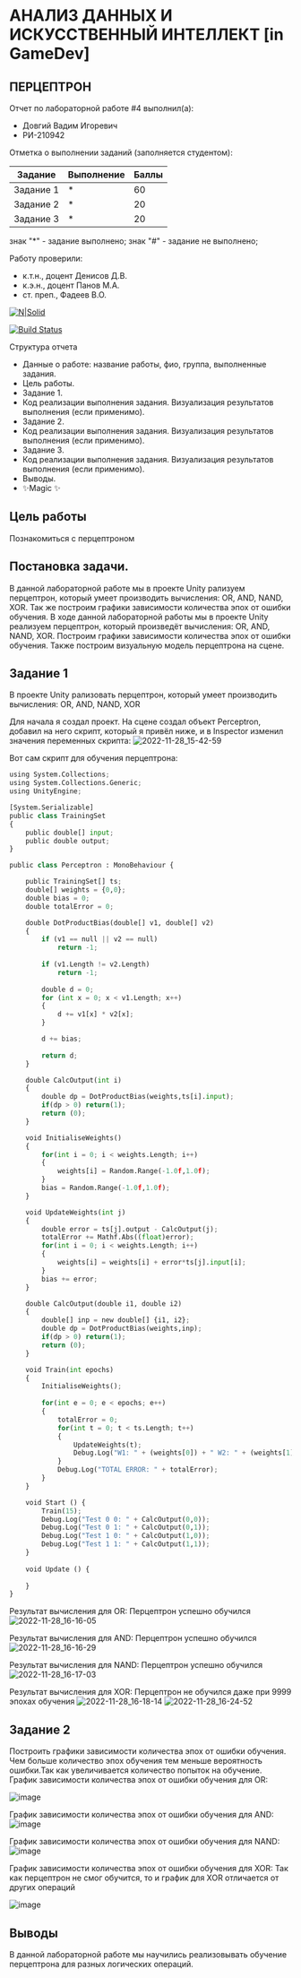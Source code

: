 # АНАЛИЗ ДАННЫХ И ИСКУССТВЕННЫЙ ИНТЕЛЛЕКТ [in GameDev]
## ПЕРЦЕПТРОН
Отчет по лабораторной работе #4 выполнил(а):
- Довгий Вадим Игоревич
- РИ-210942

Отметка о выполнении заданий (заполняется студентом):

| Задание | Выполнение | Баллы |
| ------ | ------ | ------ |
| Задание 1 | * | 60 |
| Задание 2 | * | 20 |
| Задание 3 | * | 20 |

знак "*" - задание выполнено; знак "#" - задание не выполнено;

Работу проверили:
- к.т.н., доцент Денисов Д.В.
- к.э.н., доцент Панов М.А.
- ст. преп., Фадеев В.О.

[![N|Solid](https://cldup.com/dTxpPi9lDf.thumb.png)](https://nodesource.com/products/nsolid)

[![Build Status](https://travis-ci.org/joemccann/dillinger.svg?branch=master)](https://travis-ci.org/joemccann/dillinger)

Структура отчета

- Данные о работе: название работы, фио, группа, выполненные задания.
- Цель работы.
- Задание 1.
- Код реализации выполнения задания. Визуализация результатов выполнения (если применимо).
- Задание 2.
- Код реализации выполнения задания. Визуализация результатов выполнения (если применимо).
- Задание 3.
- Код реализации выполнения задания. Визуализация результатов выполнения (если применимо).
- Выводы.
- ✨Magic ✨

## Цель работы
Познакомиться с перцептроном
## Постановка задачи.
В данной лабораторной работе мы в проекте Unity рализуем перцептрон, который умеет производить вычисления: OR, AND, NAND, XOR. Так же построим графики зависимости количества эпох от ошибки обучения. 
В ходе данной лабораторной работы мы в проекте Unity реализуем перцептрон, который произведёт вычисления: OR, AND, NAND, XOR. Построим графики зависимости количества эпох от ошибки обучения. Также построим визуальную модель перцептрона на сцене.

## Задание 1
В проекте Unity рализовать перцептрон, который умеет производить вычисления: OR, AND, NAND, XOR

Для начала я создал проект. На сцене создал объект Perceptron, добавил на него скрипт, который я привёл ниже, и в Inspector изменил значения переменных скрипта:
![2022-11-28_15-42-59](https://user-images.githubusercontent.com/45125347/204310495-011297cd-8652-4122-883f-c9f5af32355e.png)

Вот сам скрипт для обучения перцептрона:
```py
using System.Collections;
using System.Collections.Generic;
using UnityEngine;

[System.Serializable]
public class TrainingSet
{
	public double[] input;
	public double output;
}

public class Perceptron : MonoBehaviour {

	public TrainingSet[] ts;
	double[] weights = {0,0};
	double bias = 0;
	double totalError = 0;

	double DotProductBias(double[] v1, double[] v2) 
	{
		if (v1 == null || v2 == null)
			return -1;
	 
		if (v1.Length != v2.Length)
			return -1;
	 
		double d = 0;
		for (int x = 0; x < v1.Length; x++)
		{
			d += v1[x] * v2[x];
		}

		d += bias;
	 
		return d;
	}

	double CalcOutput(int i)
	{
		double dp = DotProductBias(weights,ts[i].input);
		if(dp > 0) return(1);
		return (0);
	}

	void InitialiseWeights()
	{
		for(int i = 0; i < weights.Length; i++)
		{
			weights[i] = Random.Range(-1.0f,1.0f);
		}
		bias = Random.Range(-1.0f,1.0f);
	}

	void UpdateWeights(int j)
	{
		double error = ts[j].output - CalcOutput(j);
		totalError += Mathf.Abs((float)error);
		for(int i = 0; i < weights.Length; i++)
		{			
			weights[i] = weights[i] + error*ts[j].input[i]; 
		}
		bias += error;
	}

	double CalcOutput(double i1, double i2)
	{
		double[] inp = new double[] {i1, i2};
		double dp = DotProductBias(weights,inp);
		if(dp > 0) return(1);
		return (0);
	}

	void Train(int epochs)
	{
		InitialiseWeights();
		
		for(int e = 0; e < epochs; e++)
		{
			totalError = 0;
			for(int t = 0; t < ts.Length; t++)
			{
				UpdateWeights(t);
				Debug.Log("W1: " + (weights[0]) + " W2: " + (weights[1]) + " B: " + bias);
			}
			Debug.Log("TOTAL ERROR: " + totalError);
		}
	}

	void Start () {
		Train(15);
		Debug.Log("Test 0 0: " + CalcOutput(0,0));
		Debug.Log("Test 0 1: " + CalcOutput(0,1));
		Debug.Log("Test 1 0: " + CalcOutput(1,0));
		Debug.Log("Test 1 1: " + CalcOutput(1,1));		
	}
	
	void Update () {
		
	}
}
```
Результат вычисления для OR:
Перцептрон успешно обучился
![2022-11-28_16-16-05](https://user-images.githubusercontent.com/45125347/204310594-461c76b3-64b8-4c2e-ab2e-88c028584a7a.png)

Результат вычисления для AND:
Перцептрон успешно обучился
![2022-11-28_16-16-29](https://user-images.githubusercontent.com/45125347/204310678-a01eb177-fddf-4272-8425-734dc7e47451.png)

Результат вычисления для NAND:
Перцептрон успешно обучился
![2022-11-28_16-17-03](https://user-images.githubusercontent.com/45125347/204310778-64472479-4d3d-4365-8e55-cf7ad9299b69.png)

Результат вычисления для XOR:
Перцептрон не обучился даже при 9999 эпохах обучения
![2022-11-28_16-18-14](https://user-images.githubusercontent.com/45125347/204311032-ec207f28-240d-4495-a39e-c853a9bb9629.png)
![2022-11-28_16-24-52](https://user-images.githubusercontent.com/45125347/204311058-73ba0fc7-6d34-49be-a89f-da12c10ac872.png)


## Задание 2
Построить графики зависимости количества эпох от ошибки обучения.
Чем больше количество эпох обучения тем меньше вероятность ошибки.Так как увеличивается количество попыток на обучение. 
График зависимости  количества эпох от ошибки обучения для OR:

![image](https://user-images.githubusercontent.com/114181560/204036513-521730eb-2f85-4299-9f42-5aa112a66c9f.png)

График зависимости  количества эпох от ошибки обучения для AND:
![image](https://user-images.githubusercontent.com/114181560/204036605-ef3e2669-a1c9-4f97-99ff-b866ad37bf81.png)


График зависимости  количества эпох от ошибки обучения для NAND:
![image](https://user-images.githubusercontent.com/114181560/204036623-e014577d-8dab-4ecd-a686-c5bed157fc79.png)


График зависимости  количества эпох от ошибки обучения для XOR:
Так как перцептрон не смог обучится, то и график для XOR отличается от других операций

![image](https://user-images.githubusercontent.com/114181560/204036636-f0027afe-6760-4eb5-99dd-81d81f59e7e9.png)

## Выводы
В данной лабораторной работе мы научились реализовывать обучение перцептрона для разных логических операций.
